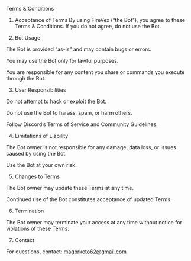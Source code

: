 Terms & Conditions

1. Acceptance of Terms
By using FireVex (“the Bot”), you agree to these Terms & Conditions. If you do not agree, do not use the Bot.

2. Bot Usage

The Bot is provided “as-is” and may contain bugs or errors.

You may use the Bot only for lawful purposes.

You are responsible for any content you share or commands you execute through the Bot.


3. User Responsibilities

Do not attempt to hack or exploit the Bot.

Do not use the Bot to harass, spam, or harm others.

Follow Discord’s Terms of Service and Community Guidelines.


4. Limitations of Liability

The Bot owner is not responsible for any damage, data loss, or issues caused by using the Bot.

Use the Bot at your own risk.


5. Changes to Terms

The Bot owner may update these Terms at any time.

Continued use of the Bot constitutes acceptance of updated Terms.


6. Termination

The Bot owner may terminate your access at any time without notice for violations of these Terms.


7. Contact

For questions, contact: magorketo62@gmail.com
